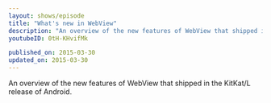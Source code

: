 ```yaml
---
layout: shows/episode
title: "What's new in WebView"
description: "An overview of the new features of WebView that shipped in the KitKat/L release of Android."
youtubeID: 0tH-KHvifMk

published_on: 2015-03-30
updated_on: 2015-03-30
---
```


An overview of the new features of WebView that shipped in the KitKat/L release of Android.
